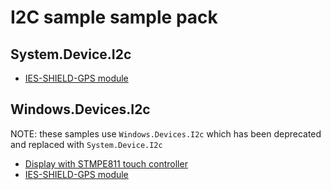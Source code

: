 # I2C sample sample pack

## System.Device.I2c
- [IES-SHIELD-GPS module](/samples/I2C/System.Device.I2c/GPS)

## Windows.Devices.I2c
NOTE: these samples use `Windows.Devices.I2c` which has been deprecated and replaced with `System.Device.I2c`

- [Display with STMPE811 touch controller](/samples/I2C/Windows.Devices.I2c/Display)
- [IES-SHIELD-GPS module](/samples/I2C/Windows.Devices.I2c/GPS)
